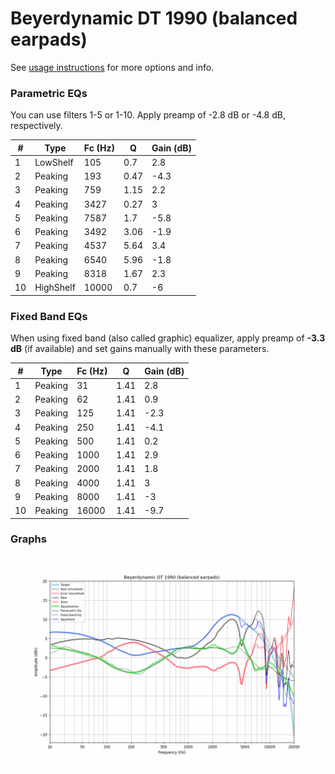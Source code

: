 # Beyerdynamic DT 1990 (balanced earpads)
See [usage instructions](https://github.com/jaakkopasanen/AutoEq#usage) for more options and info.

### Parametric EQs
You can use filters 1-5 or 1-10. Apply preamp of -2.8 dB or -4.8 dB, respectively.

|   # | Type      |   Fc (Hz) |    Q |   Gain (dB) |
|-----|-----------|-----------|------|-------------|
|   1 | LowShelf  |       105 | 0.7  |         2.8 |
|   2 | Peaking   |       193 | 0.47 |        -4.3 |
|   3 | Peaking   |       759 | 1.15 |         2.2 |
|   4 | Peaking   |      3427 | 0.27 |         3   |
|   5 | Peaking   |      7587 | 1.7  |        -5.8 |
|   6 | Peaking   |      3492 | 3.06 |        -1.9 |
|   7 | Peaking   |      4537 | 5.64 |         3.4 |
|   8 | Peaking   |      6540 | 5.96 |        -1.8 |
|   9 | Peaking   |      8318 | 1.67 |         2.3 |
|  10 | HighShelf |     10000 | 0.7  |        -6   |

### Fixed Band EQs
When using fixed band (also called graphic) equalizer, apply preamp of **-3.3 dB** (if available) and set gains manually with these parameters.

|   # | Type    |   Fc (Hz) |    Q |   Gain (dB) |
|-----|---------|-----------|------|-------------|
|   1 | Peaking |        31 | 1.41 |         2.8 |
|   2 | Peaking |        62 | 1.41 |         0.9 |
|   3 | Peaking |       125 | 1.41 |        -2.3 |
|   4 | Peaking |       250 | 1.41 |        -4.1 |
|   5 | Peaking |       500 | 1.41 |         0.2 |
|   6 | Peaking |      1000 | 1.41 |         2.9 |
|   7 | Peaking |      2000 | 1.41 |         1.8 |
|   8 | Peaking |      4000 | 1.41 |         3   |
|   9 | Peaking |      8000 | 1.41 |        -3   |
|  10 | Peaking |     16000 | 1.41 |        -9.7 |

### Graphs
![](./Beyerdynamic%20DT%201990%20(balanced%20earpads).png)

